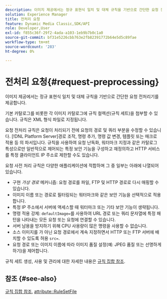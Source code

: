 ```yaml
---
description: 이미지 제공에서는 정규 표현식 일치 및 대체 규칙을 기반으로 간단한 요청 전처리기를 제공합니다.
solution: Experience Manager
title: 전처리 요청
feature: Dynamic Media Classic,SDK/API
role: Developer,User
exl-id: f855c36f-29f2-4ada-a103-1eb9b7b0c1a0
source-git-commit: bf31e5226cbb763e2fb82391772b64e5d5c89fae
workflow-type: tm+mt
source-wordcount: '283'
ht-degree: 0%

---
```


# 전처리 요청{#request-preprocessing}

이미지 제공에서는 정규 표현식 일치 및 대체 규칙을 기반으로 간단한 요청 전처리기를 제공합니다.

기본 카탈로그를 비롯한 각 이미지 카탈로그에 규칙 컬렉션(규칙 세트)을 첨부할 수 있습니다. 규칙은 XML 형식 파일로 지정됩니다.

요청 전처리 규칙은 요청이 처리되기 전에 요청의 경로 및 쿼리 부분을 수정할 수 있습니다. [!DNL Platform Server]경로 조작, 명령 추가, 명령 값 변경, 템플릿 또는 매크로 적용 등 의 파서입니다. 규칙을 사용하여 요청 난독화, 워터마크 지정과 같은 카탈로그 특성으로만 일반적으로 제어되는 특정 보안 기능을 구성하고 재정의하고 HTTP 서비스를 특정 클라이언트 IP 주소로 제한할 수도 있습니다.

요청 사전 처리 규칙은 다양한 애플리케이션에 적합하며 그 중 일부는 아래에 나열되어 있습니다.

* 구현 *가상 경로* 메커니즘: 요청 경로를 파일, FTP 및 HTTP 경로로 다시 매핑할 수 있습니다.
* 이미지 이름 또는 경로로 필터링되는 워터마크와 같은 보안 기능을 선택적으로 적용합니다.
* 특정 IP 주소에서 서버에 액세스할 때 워터마크 또는 기타 보안 기능이 생략됩니다.
* 명령 적용 강제: `defaultImage=`를 사용하여 URL 경로 또는 쿼리 문자열에 특정 패턴을 나타내는 모든 요청 또는 요청에 연결할 수 있습니다.
* 서버 남용을 방지하기 위해 CPU 사용량이 많은 명령을 사용할 수 없습니다.
* 소스 이미지를 가 아닌 요청 경로에서 계속 지정하면서 HTTP 또는 FTP 서버에 배치할 수 있도록 허용 `src=`.
* 요청 경로 또는 이미지 이름에 따라 이미지 품질 설정(예: JPEG 품질 또는 선명하게 하기)을 제어합니다.

규칙 세트 생성, 사용 및 관리에 대한 자세한 내용은 [규칙 집합 참조](../../../../../is-api/image-catalog/image-serving-api-ref/c-image-catalog-reference/c-rule-set-reference/c-rule-set-reference.md#concept-3e5058cf3507470b82cac638df23ea8e).

## 참조 {#see-also}

[규칙 집합 참조](../../../../../is-api/image-catalog/image-serving-api-ref/c-image-catalog-reference/c-rule-set-reference/c-rule-set-reference.md#concept-3e5058cf3507470b82cac638df23ea8e), [attribute::RuleSetFile](../../../../../is-api/image-catalog/image-serving-api-ref/c-image-catalog-reference/c-overview/c-file-formats/r-rule-set-files.md#reference-3e54cb5f4d74411a84889fed056ac093)
